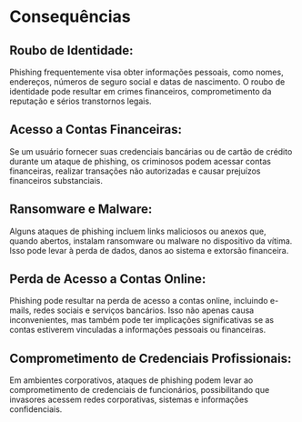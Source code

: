 # Consequências

## Roubo de Identidade:
Phishing frequentemente visa obter informações pessoais, como nomes, endereços, números de seguro social e datas de nascimento. O roubo de identidade pode resultar em crimes financeiros, comprometimento da reputação e sérios transtornos legais.

## Acesso a Contas Financeiras:
Se um usuário fornecer suas credenciais bancárias ou de cartão de crédito durante um ataque de phishing, os criminosos podem acessar contas financeiras, realizar transações não autorizadas e causar prejuízos financeiros substanciais.

## Ransomware e Malware:
Alguns ataques de phishing incluem links maliciosos ou anexos que, quando abertos, instalam ransomware ou malware no dispositivo da vítima. Isso pode levar à perda de dados, danos ao sistema e extorsão financeira.

## Perda de Acesso a Contas Online:
Phishing pode resultar na perda de acesso a contas online, incluindo e-mails, redes sociais e serviços bancários. Isso não apenas causa inconvenientes, mas também pode ter implicações significativas se as contas estiverem vinculadas a informações pessoais ou financeiras.

## Comprometimento de Credenciais Profissionais:
Em ambientes corporativos, ataques de phishing podem levar ao comprometimento de credenciais de funcionários, possibilitando que invasores acessem redes corporativas, sistemas e informações confidenciais.